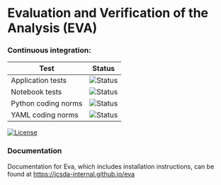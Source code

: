 
# Evaluation and Verification of the Analysis (EVA)

### Continuous integration:

| Test      | Status  |
| --------- | --------|
| Application tests   | ![Status](https://github.com/danholdaway/eva/actions/workflows/eva_tests_application.yml/badge.svg) |
| Notebook tests      | ![Status](https://github.com/danholdaway/eva/actions/workflows/eva_tests_notebook.yml/badge.svg) |
| Python coding norms | ![Status](https://github.com/danholdaway/eva/actions/workflows/python_coding_norms.yml/badge.svg) |
| YAML coding norms   | ![Status](https://github.com/danholdaway/eva/actions/workflows/yaml_coding_norms.yml/badge.svg) |

[![License](https://img.shields.io/badge/License-Apache%202.0-blue.svg)](https://opensource.org/licenses/Apache-2.0)

### Documentation

Documentation for Eva, which includes installation instructions, can be found at
https://jcsda-internal.github.io/eva
